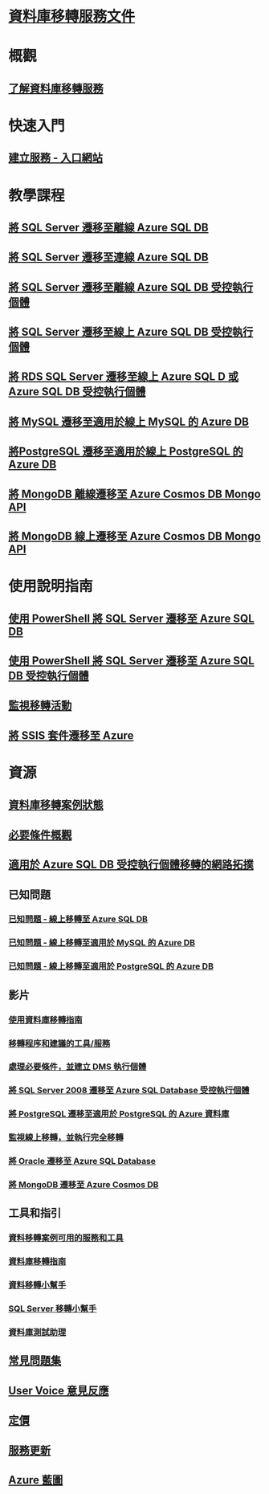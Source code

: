 # [資料庫移轉服務文件](index.yml)

# 概觀
## [了解資料庫移轉服務](dms-overview.md)

# 快速入門
## [建立服務 - 入口網站](quickstart-create-data-migration-service-portal.md)

# 教學課程
## [將 SQL Server 遷移至離線 Azure SQL DB](tutorial-sql-server-to-azure-sql.md)
## [將 SQL Server 遷移至連線 Azure SQL DB](tutorial-sql-server-azure-sql-online.md)
## [將 SQL Server 遷移至離線 Azure SQL DB 受控執行個體](tutorial-sql-server-to-managed-instance.md)
## [將 SQL Server 遷移至線上 Azure SQL DB 受控執行個體](tutorial-sql-server-managed-instance-online.md)
## [將 RDS SQL Server 遷移至線上 Azure SQL D 或 Azure SQL DB 受控執行個體](tutorial-rds-sql-server-azure-sql-and-managed-instance-online.md)
## [將 MySQL 遷移至適用於線上 MySQL 的 Azure DB](tutorial-mysql-azure-mysql-online.md)
## [將PostgreSQL 遷移至適用於線上 PostgreSQL 的 Azure DB](tutorial-postgresql-azure-postgresql-online.md)
## [將 MongoDB 離線遷移至 Azure Cosmos DB Mongo API ](tutorial-mongodb-cosmos-db.md)
## [將 MongoDB 線上遷移至 Azure Cosmos DB Mongo API](tutorial-mongodb-cosmos-db-online.md)

# 使用說明指南
## [使用 PowerShell 將 SQL Server 遷移至 Azure SQL DB](howto-sql-server-to-azure-sql-powershell.md)
## [使用 PowerShell 將 SQL Server 遷移至 Azure SQL DB 受控執行個體](howto-sql-server-to-azure-sql-mi-powershell.md)
## [監視移轉活動](how-to-monitor-migration-activity.md)
## [將 SSIS 套件遷移至 Azure](how-to-migrate-ssis-packages.md)

# 資源
## [資料庫移轉案例狀態](resource-scenario-status.md)
## [必要條件概觀](pre-reqs.md)
## [適用於 Azure SQL DB 受控執行個體移轉的網路拓撲](resource-network-topologies.md)
## 已知問題
### [已知問題 - 線上移轉至 Azure SQL DB](known-issues-azure-sql-online.md)
### [已知問題 - 線上移轉至適用於 MySQL 的 Azure DB](known-issues-azure-mysql-online.md)
### [已知問題 - 線上移轉至適用於 PostgreSQL 的 Azure DB](known-issues-azure-postgresql-online.md)
## 影片
### [使用資料庫移轉指南](https://azure.microsoft.com/resources/videos/how-to-use-the-azure-database-migration-guide/)
### [移轉程序和建議的工具/服務](https://azure.microsoft.com/resources/videos/overview-of-migration-and-recommended-tools-services/)
### [處理必要條件，並建立 DMS 執行個體](https://azure.microsoft.com/resources/videos/how-to-address-prerequisites-and-create-a-dms-instance/)
### [將 SQL Server 2008 遷移至 Azure SQL Database 受控執行個體](https://azure.microsoft.com/resources/videos/how-to-migrate-sql-server-2008-or-r2-to-azure-sqldbmi/)
### [將 PostgreSQL 遷移至適用於 PostgreSQL 的 Azure 資料庫](https://azure.microsoft.com/resources/videos/how-to-migrate-postgresql-to-azure-postgresql-online-dms-and-cli/)
### [監視線上移轉，並執行完全移轉](https://azure.microsoft.com/resources/videos/how-to-monitor-online-migration-and-perform-cutover/)
### [將 Oracle 遷移至 Azure SQL Database](https://azure.microsoft.com/resources/videos/how-to-migrate-oracle-to-sqldb-online/)
### [將 MongoDB 遷移至 Azure Cosmos DB](https://azure.microsoft.com/resources/videos/how-to-migrate-mongodb-to-cosmos-db/)
## 工具和指引
### [資料移轉案例可用的服務和工具](dms-tools-matrix.md)
### [資料庫移轉指南](https://aka.ms/datamigration)
### [資料移轉小幫手](https://aka.ms/dma)
### [SQL Server 移轉小幫手](https://aka.ms/ssma)
### [資料庫測試助理](https://aka.ms/dea-docs)
## [常見問題集](faq.md)
## [User Voice 意見反應](https://feedback.azure.com/forums/906100-azure-database-migration-service)
## [定價](https://aka.ms/dms-pricing)
## [服務更新](https://azure.microsoft.com/updates/?product=database-migration)
## [Azure 藍圖](https://azure.microsoft.com/roadmap/)
